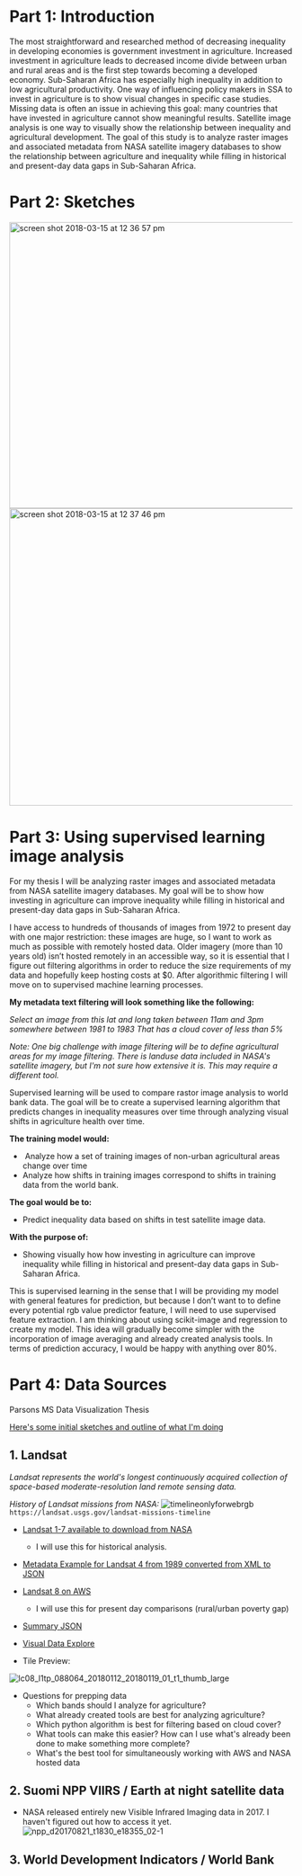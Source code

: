 # Part 1: Introduction

The most straightforward and researched method of decreasing inequality in developing economies is government investment in agriculture. Increased investment in agriculture leads to decreased income divide between urban and rural areas and is the first step towards becoming a developed economy. Sub-Saharan Africa has especially high inequality in addition to low agricultural productivity. One way of influencing policy makers in SSA to invest in agriculture is to show visual changes in specific case studies. Missing data is often an issue in achieving this goal: many countries that have invested in agriculture cannot show meaningful results. Satellite image analysis is one way to visually show the relationship between inequality and agricultural development. The goal of this study is to analyze raster images and associated metadata from NASA satellite imagery databases to show the relationship between agriculture and inequality while filling in historical and present-day data gaps in Sub-Saharan Africa.

# Part 2: Sketches

<img width="509" alt="screen shot 2018-03-15 at 12 36 57 pm" src="https://user-images.githubusercontent.com/15457713/37477268-9f0bd322-284d-11e8-9d48-b5fdd3a1dc6d.png">


<img width="529" alt="screen shot 2018-03-15 at 12 37 46 pm" src="https://user-images.githubusercontent.com/15457713/37477334-cc7d2540-284d-11e8-936a-f80ee0226e26.png">


# Part 3: Using supervised learning image analysis

For my thesis I will be analyzing raster images and associated metadata from NASA satellite imagery databases. My goal will be to show how investing in agriculture can improve inequality while filling in historical and present-day data gaps in Sub-Saharan Africa.

I have access to hundreds of thousands of images from 1972 to present day with one major restriction: these images are huge, so I want to work as much as possible with remotely hosted data. Older imagery (more than 10 years old) isn’t hosted remotely in an accessible way, so it is essential that I figure out filtering algorithms in order to reduce the size requirements of my data and hopefully keep hosting costs at $0. After algorithmic filtering I will move on to supervised machine learning processes.

**My metadata text filtering will look something like the following:**

_Select an image from this lat and long
taken between 11am and 3pm
somewhere between 1981 to 1983
That has a cloud cover of less than 5%_

_Note: One big challenge with image filtering will be to define agricultural areas for my image filtering. There is landuse data included in NASA's satellite imagery, but I'm not sure how extensive it is. This may require a different tool._

Supervised learning will be used to compare rastor image analysis to world bank data. The goal will be to create a supervised learning algorithm that predicts changes in inequality measures over time through analyzing visual shifts in agriculture health over time.

**The training model would:**

-  Analyze how a set of training images of non-urban agricultural areas change over time
- Analyze how shifts in training images correspond to shifts in training data from the world bank.

**The goal would be to:**

- Predict inequality data based on shifts in test satellite image data.


**With the purpose of:**

- Showing visually how how investing in agriculture can improve inequality while filling in historical and present-day data gaps in Sub-Saharan Africa.

This is supervised learning in the sense that I will be providing my model with general features for prediction, but because I don’t want to to define every potential rgb value predictor feature, I will need to use supervised feature extraction. I am thinking about using scikit-image and regression to create my model. This idea will gradually become simpler with the incorporation of image averaging and already created analysis tools. In terms of prediction accuracy, I would be happy with anything over 80%.



# Part 4: Data Sources
Parsons MS Data Visualization Thesis

[Here's some initial sketches and outline of what I'm doing](https://docs.google.com/document/d/1Mt97apMBiftzz9G0UOKTKWIJBqxirUuI4DFdZRfWPxk/edit?usp=sharing)

## 1. Landsat

_Landsat represents the world's longest continuously acquired collection of space-based moderate-resolution land remote sensing data._

_History of Landsat missions from NASA:_
![timelineonlyforwebrgb](https://user-images.githubusercontent.com/15457713/36821749-8480a852-1cc2-11e8-995c-3f671785da1c.jpg)
`https://landsat.usgs.gov/landsat-missions-timeline`

- [Landsat 1-7 available to download from NASA](https://earthexplorer.usgs.gov)
  - I will use this for historical analysis.

- [Metadata Example for Landsat 4 from 1989 converted from XML to JSON](https://raw.githubusercontent.com/ryezzz/data_viz_thesis/master/landsat4metadata.json)

- [Landsat 8 on AWS](https://aws.amazon.com/public-datasets/landsat/)
  - I will use this for present day comparisons (rural/urban poverty gap)

- [Summary JSON](http://landsat-pds.s3.amazonaws.com/c1/L8/088/064/LC08_L1TP_088064_20180112_20180119_01_T1/LC08_L1TP_088064_20180112_20180119_01_T1_MTL.json)
- [Visual Data Explore](https://landsatonaws.com)
- Tile Preview:

![lc08_l1tp_088064_20180112_20180119_01_t1_thumb_large](https://user-images.githubusercontent.com/15457713/36820986-d06973e2-1cbe-11e8-9d8b-f447eecf442b.jpg)

- Questions for prepping data
    - Which bands should I analyze for agriculture?
    - What already created tools are best for analyzing agriculture?
    - Which python algorithm is best for filtering based on cloud cover?
    - What tools can make this easier? How can I use what's already been done to make something   more complete?
    - What's the best tool for simultaneously working with AWS and NASA hosted data

## 2. Suomi NPP VIIRS / Earth at night satellite data
   - NASA released entirely new Visible Infrared Imaging data in 2017. I haven't figured out how to access it yet.
![npp_d20170821_t1830_e18355_02-1](https://user-images.githubusercontent.com/15457713/36854817-ea07f75c-1d3f-11e8-8ac0-462574f9a44a.png)

## 3. World Development Indicators / World Bank
